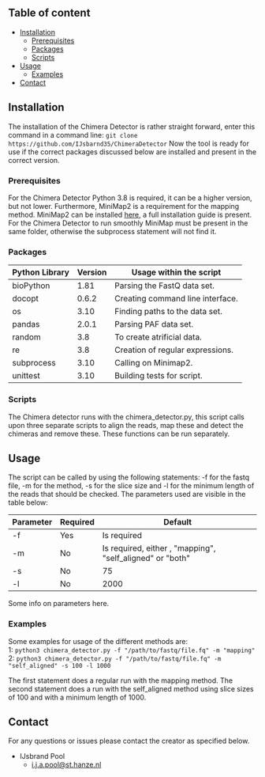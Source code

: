 ## Table of content
- [Installation](#installation)
    * [Prerequisites](#prerequisites)
    * [Packages](#packages)
    * [Scripts](#scripts)
- [Usage](#usage)
    * [Examples](#examples)
- [Contact](#contact)

## Installation
The installation of the Chimera Detector is rather straight forward, enter this command in a command line: ```git clone https://github.com/IJsbarnd35/ChimeraDetector``` Now the tool is ready for use if the correct packages discussed below are installed and present in the correct version.
### Prerequisites
For the Chimera Detector Python 3.8 is required, it can be a higher version, but not lower. Furthermore, MiniMap2 is a requirement for the mapping method. MiniMap2 can be installed [here](https://github.com/lh3/minimap2), a full installation guide is present.
For the Chimera Detector to run smoothly MiniMap must be present in the same folder, otherwise the subprocess statement will not find it.
### Packages
| Python Library | Version | Usage within the script          |
|----------------|---------|----------------------------------|
| bioPython      | 1.81    | Parsing the FastQ data set.      |
| docopt         | 0.6.2   | Creating command line interface. |
| os             | 3.10    | Finding paths to the data set.   |
| pandas         | 2.0.1   | Parsing PAF data set.            |
| random         | 3.8     | To create atrificial data.       |
| re             | 3.8     | Creation of regular expressions. |
| subprocess     | 3.10    | Calling on Minimap2.             |
| unittest       | 3.10    | Building tests for script.       |
### Scripts
The Chimera detector runs with the chimera_detector.py, this script calls upon three separate scripts to align the reads, map these and detect the chimeras and remove these. These functions can be run separately. 
## Usage
The script can be called by using the following statements: -f for the fastq file, -m for the method, -s for the slice size and -l for the minimum length of the reads that should be checked.
The parameters used are visible in the table below:

| Parameter | Required | Default                                                               |
|-----------|----------|-----------------------------------------------------------------------|
|    -f     |   Yes    |   Is required                                                         |
|    -m     |   No     |   Is required, either , "mapping", "self_aligned" or "both"           |
|    -s     |   No     |   75                                                                  |
|    -l     |   No     |   2000                                                                |
Some info on parameters here.
 
### Examples
Some examples for usage of the different methods are:<br />
1: ``python3 chimera_detector.py -f "/path/to/fastq/file.fq" -m "mapping"``
2: ``python3 chimera_detector.py -f "/path/to/fastq/file.fq" -m "self_aligned" -s 100 -l 1000``


The first statement does a regular run with the mapping method. The second statement does a run with the self_aligned method using slice sizes of 100 and with a minimum length of 1000.
## Contact
For any questions or issues please contact the creator as specified below.
* IJsbrand Pool
  * i.j.a.pool@st.hanze.nl
